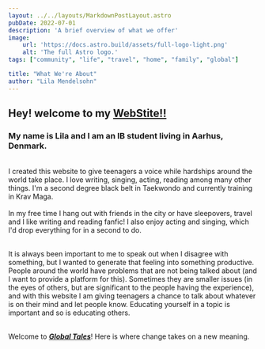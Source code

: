 ```yaml
---
layout: ../../layouts/MarkdownPostLayout.astro
pubDate: 2022-07-01
description: 'A brief overview of what we offer'
image:
    url: 'https://docs.astro.build/assets/full-logo-light.png'
    alt: 'The full Astro logo.'
tags: ["community", "life", "travel", "home", "family", "global"]

title: "What We're About"
author: "Lila Mendelsohn"
---
```


## Hey! welcome to my **[WebStite!!](/)**

### My name is Lila and I am an IB student living in Aarhus, Denmark.<br/>

<br/>
I created this website to give teenagers a voice while hardships around the world take place.  I love writing, singing, acting, reading among many other things.  I'm a second degree black belt in Taekwondo and currently training in Krav Maga. <br/>

<br/>
In my free time I hang out with friends in the city or have sleepovers, travel and I like writing and reading fanfic!  I also enjoy acting and singing, which I'd drop everything for in a second to do.<br/>
<br/>

It is always been important to me to speak out when I disagree with something, but I wanted to generate that feeling into something productive.  People around the world have problems that are not being talked about (and I want to provide a platform for this).  Sometimes they are smaller issues (in the eyes of others, but are significant to the people having the experience), and with this website I am giving teenagers a chance to talk about whatever is on their mind and let people know.  Educating yourself in a topic is important and so is educating others.<br/>
<br/>

Welcome to _**[Global Tales](/)**_!  Here is where change takes on a new meaning.


